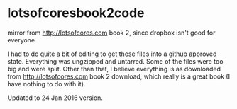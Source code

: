 # lotsofcoresbook2code

mirror from http://lotsofcores.com book 2, since dropbox isn't good for 
everyone


I had to do quite a bit of editing to get these files into a github 
approved state. Everything was ungzipped and untarred. Some of the files 
were too big and were split. Other than that, I believe everything is as 
downloaded from http://lotsofcores.com book 2 download, which really is 
a great book (I have nothing to do with it).

Updated to 24 Jan 2016 version.
